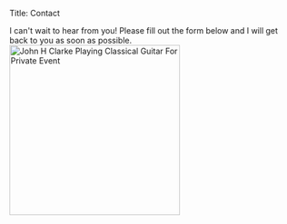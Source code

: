 Title: Contact

I can't wait to hear from you! Please fill out the form below and I will get back to you as soon as possible.
<img src="{static}/images/jhclarke-formal-event.jpg" width="300" alt="John H Clarke Playing Classical Guitar For Private Event" />
